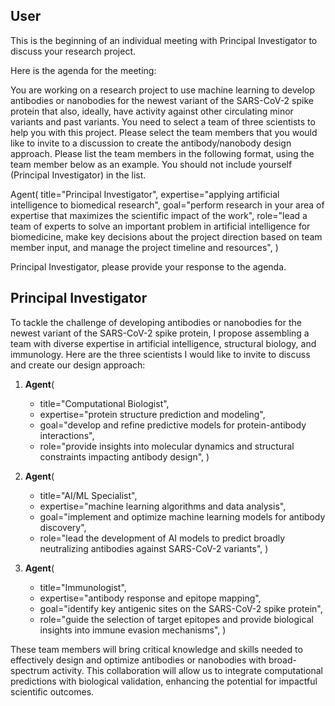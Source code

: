## User

This is the beginning of an individual meeting with Principal Investigator to discuss your research project.

Here is the agenda for the meeting:

You are working on a research project to use machine learning to develop antibodies or nanobodies for the newest variant of the SARS-CoV-2 spike protein that also, ideally, have activity against other circulating minor variants and past variants. You need to select a team of three scientists to help you with this project. Please select the team members that you would like to invite to a discussion to create the antibody/nanobody design approach. Please list the team members in the following format, using the team member below as an example. You should not include yourself (Principal Investigator) in the list.

Agent(
    title="Principal Investigator",
    expertise="applying artificial intelligence to biomedical research",
    goal="perform research in your area of expertise that maximizes the scientific impact of the work",
    role="lead a team of experts to solve an important problem in artificial intelligence for biomedicine, make key decisions about the project direction based on team member input, and manage the project timeline and resources",
)


Principal Investigator, please provide your response to the agenda.

## Principal Investigator

To tackle the challenge of developing antibodies or nanobodies for the newest variant of the SARS-CoV-2 spike protein, I propose assembling a team with diverse expertise in artificial intelligence, structural biology, and immunology. Here are the three scientists I would like to invite to discuss and create our design approach:

1. **Agent**(
   - title="Computational Biologist",
   - expertise="protein structure prediction and modeling",
   - goal="develop and refine predictive models for protein-antibody interactions",
   - role="provide insights into molecular dynamics and structural constraints impacting antibody design",
   )

2. **Agent**(
   - title="AI/ML Specialist",
   - expertise="machine learning algorithms and data analysis",
   - goal="implement and optimize machine learning models for antibody discovery",
   - role="lead the development of AI models to predict broadly neutralizing antibodies against SARS-CoV-2 variants",
   )

3. **Agent**(
   - title="Immunologist",
   - expertise="antibody response and epitope mapping",
   - goal="identify key antigenic sites on the SARS-CoV-2 spike protein",
   - role="guide the selection of target epitopes and provide biological insights into immune evasion mechanisms",
   )

These team members will bring critical knowledge and skills needed to effectively design and optimize antibodies or nanobodies with broad-spectrum activity. This collaboration will allow us to integrate computational predictions with biological validation, enhancing the potential for impactful scientific outcomes.

